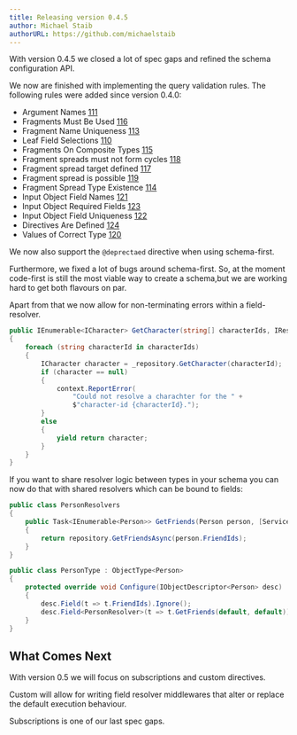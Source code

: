 ```yaml
---
title: Releasing version 0.4.5
author: Michael Staib
authorURL: https://github.com/michaelstaib
---
```


With version 0.4.5 we closed a lot of spec gaps and refined the schema configuration API.

<!--truncate-->

We now are finished with implementing the query validation rules. The following rules were added since version 0.4.0:

- Argument Names [111](https://github.com/ChilliCream/hotchocolate/issues/111)
- Fragments Must Be Used [116](https://github.com/ChilliCream/hotchocolate/issues/116)
- Fragment Name Uniqueness [113](https://github.com/ChilliCream/hotchocolate/issues/113)
- Leaf Field Selections [110](https://github.com/ChilliCream/hotchocolate/issues/110)
- Fragments On Composite Types [115](https://github.com/ChilliCream/hotchocolate/issues/115)
- Fragment spreads must not form cycles [118](https://github.com/ChilliCream/hotchocolate/issues/118)
- Fragment spread target defined [117](https://github.com/ChilliCream/hotchocolate/issues/117)
- Fragment spread is possible [119](https://github.com/ChilliCream/hotchocolate/issues/119)
- Fragment Spread Type Existence [114](https://github.com/ChilliCream/hotchocolate/issues/114)
- Input Object Field Names [121](https://github.com/ChilliCream/hotchocolate/issues/121)
- Input Object Required Fields [123](https://github.com/ChilliCream/hotchocolate/issues/123)
- Input Object Field Uniqueness [122](https://github.com/ChilliCream/hotchocolate/issues/122)
- Directives Are Defined [124](https://github.com/ChilliCream/hotchocolate/issues/124)
- Values of Correct Type [120](https://github.com/ChilliCream/hotchocolate/issues/120)

We now also support the `@deprectaed` directive when using schema-first.

Furthermore, we fixed a lot of bugs around schema-first. So, at the moment code-first is still the most viable way to create a schema,but we are working hard to get both flavours on par.

Apart from that we now allow for non-terminating errors within a field-resolver.

```csharp
public IEnumerable<ICharacter> GetCharacter(string[] characterIds, IResolverContext context)
{
    foreach (string characterId in characterIds)
    {
        ICharacter character = _repository.GetCharacter(characterId);
        if (character == null)
        {
            context.ReportError(
                "Could not resolve a charachter for the " +
                $"character-id {characterId}.");
        }
        else
        {
            yield return character;
        }
    }
}
```

If you want to share resolver logic between types in your schema you can now do that with shared resolvers which can be bound to fields:

```csharp
public class PersonResolvers
{
    public Task<IEnumerable<Person>> GetFriends(Person person, [Service]IPersonRepository repository)
    {
        return repository.GetFriendsAsync(person.FriendIds);
    }
}

public class PersonType : ObjectType<Person>
{
    protected override void Configure(IObjectDescriptor<Person> desc)
    {
        desc.Field(t => t.FriendIds).Ignore();
        desc.Field<PersonResolver>(t => t.GetFriends(default, default));
    }
}
```

## What Comes Next

With version 0.5 we will focus on subscriptions and custom directives.

Custom will allow for writing field resolver middlewares that alter or replace the default execution behaviour.

Subscriptions is one of our last spec gaps.